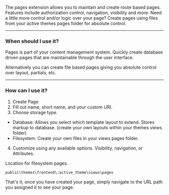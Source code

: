 The pages extension allows you to maintain and create route based pages. Features include authorization control, navigation, visibility and more. Need a little more control and/or logic over your page? Create pages using files from your active themes pages folder for absolute control.

---

### When should I use it?

Pages is part of your content management system. Quickly create database driven pages that are maintainable through the user interface.

Alternatively you can create file based pages giving you absolute control over layout, partials, etc.

---

### How can I use it?

1. Create Page
2. Fill out name, short name, and your custom URI.
3. Choose storage type.
  - Database: Allows you select which template layout to extend. Stores markup to database. (create your own layouts within your themes views folder)
  - Filesystem: Create your own files in your views pages folder.
4. Customize using any available options. Visibility, navigation, or Attributes.

Location for filesystem pages.

`public\themes\frontend\:active_theme\views\pages`

That's it, once you have created your page, simply navigate to the URL path you assigned it to see your page.
